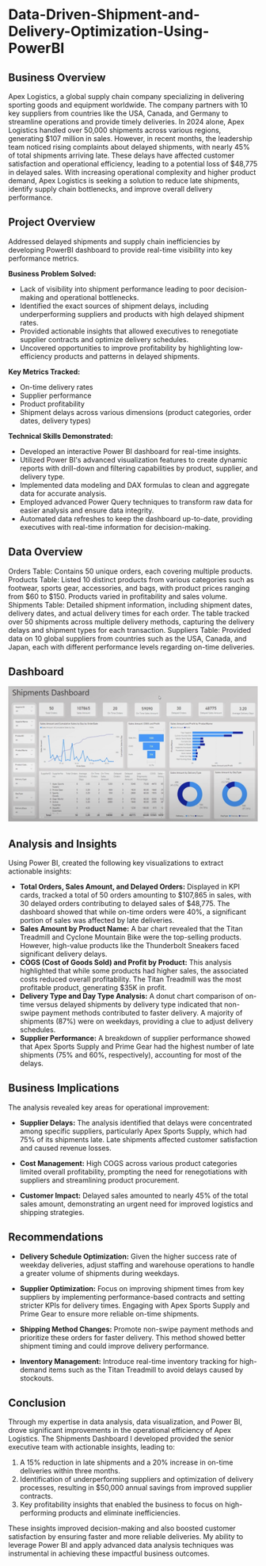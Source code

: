 # Data-Driven-Shipment-and-Delivery-Optimization-Using-PowerBI

## Business Overview
Apex Logistics, a global supply chain company specializing in delivering sporting goods and equipment worldwide. The company partners with 10 key suppliers from countries like the USA, Canada, and Germany to streamline operations and provide timely deliveries. In 2024 alone, Apex Logistics handled over 50,000 shipments across various regions, generating $107 million in sales. However, in recent months, the leadership team noticed rising complaints about delayed shipments, with nearly 45% of total shipments arriving late. These delays have affected customer satisfaction and operational efficiency, leading to a potential loss of $48,775 in delayed sales. With increasing operational complexity and higher product demand, Apex Logistics is seeking a solution to reduce late shipments, identify supply chain bottlenecks, and improve overall delivery performance.

## Project Overview
Addressed  delayed shipments and supply chain inefficiencies by developing PowerBI dashboard to provide real-time visibility into key performance metrics.

**Business Problem Solved:**
* Lack of visibility into shipment performance leading to poor decision-making and operational bottlenecks.
* Identified the exact sources of shipment delays, including underperforming suppliers and products with high delayed shipment rates.
* Provided actionable insights that allowed executives to renegotiate supplier contracts and optimize delivery schedules.
* Uncovered opportunities to improve profitability by highlighting low-efficiency products and patterns in delayed shipments.

**Key Metrics Tracked:**
* On-time delivery rates
* Supplier performance
* Product profitability
* Shipment delays across various dimensions (product categories, order dates, delivery types)

**Technical Skills Demonstrated:**
* Developed an interactive Power BI dashboard for real-time insights.
* Utilized Power BI's advanced visualization features to create dynamic reports with drill-down and filtering capabilities by product, supplier, and delivery type.
* Implemented data modeling and DAX formulas to clean and aggregate data for accurate analysis.
* Employed advanced Power Query techniques to transform raw data for easier analysis and ensure data integrity.
* Automated data refreshes to keep the dashboard up-to-date, providing executives with real-time information for decision-making.

## Data Overview 
Orders Table: Contains 50 unique orders, each covering multiple products.
Products Table: Listed 10 distinct products from various categories such as footwear, sports gear, accessories, and bags, with product prices ranging from $60 to $150. Products varied in profitability and sales volume.
Shipments Table: Detailed shipment information, including shipment dates, delivery dates, and actual delivery times for each order. The table tracked over 50 shipments across multiple delivery methods, capturing the delivery delays and shipment types for each transaction.
Suppliers Table: Provided data on 10 global suppliers from countries such as the USA, Canada, and Japan, each with different performance levels regarding on-time deliveries.

## Dashboard

![Dashboard](https://github.com/Pralhad789/Data-Driven-Shipment-and-Delivery-Optimization-Using-PowerBI/blob/main/Shipment_dashboard.png)

## Analysis and Insights
Using Power BI, created the following key visualizations to extract actionable insights:

* **Total Orders, Sales Amount, and Delayed Orders:** Displayed in KPI cards, tracked a total of 50 orders amounting to $107,865 in sales, with 30 delayed orders contributing to delayed sales of $48,775. The dashboard showed that while on-time orders were 40%, a significant portion of sales was affected by late deliveries.
* **Sales Amount by Product Name:** A bar chart revealed that the Titan Treadmill and Cyclone Mountain Bike were the top-selling products. However, high-value products like the Thunderbolt Sneakers faced significant delivery delays.
* **COGS (Cost of Goods Sold) and Profit by Product:** This analysis highlighted that while some products had higher sales, the associated costs reduced overall profitability. The Titan Treadmill was the most profitable product, generating $35K in profit.
* **Delivery Type and Day Type Analysis:** A donut chart comparison of on-time versus delayed shipments by delivery type indicated that non-swipe payment methods contributed to faster delivery. A majority of shipments (87%) were on weekdays, providing a clue to adjust delivery schedules.
* **Supplier Performance:** A breakdown of supplier performance showed that Apex Sports Supply and Prime Gear had the highest number of late shipments (75% and 60%, respectively), accounting for most of the delays.

## Business Implications
The analysis revealed key areas for operational improvement:

* **Supplier Delays:**
The analysis identified that delays were concentrated among specific suppliers, particularly Apex Sports Supply, which had 75% of its shipments late. Late shipments affected customer satisfaction and caused revenue losses.

* **Cost Management:**
High COGS across various product categories limited overall profitability, prompting the need for renegotiations with suppliers and streamlining product procurement.

* **Customer Impact:** 
Delayed sales amounted to nearly 45% of the total sales amount, demonstrating an urgent need for improved logistics and shipping strategies.

## Recommendations

* **Delivery Schedule Optimization:**
Given the higher success rate of weekday deliveries, adjust staffing and warehouse operations to handle a greater volume of shipments during weekdays.

* **Supplier Optimization:**
Focus on improving shipment times from key suppliers by implementing performance-based contracts and setting stricter KPIs for delivery times. Engaging with Apex Sports Supply and Prime Gear to ensure more reliable on-time shipments.

* **Shipping Method Changes:** 
Promote non-swipe payment methods and prioritize these orders for faster delivery. This method showed better shipment timing and could improve delivery performance.

* **Inventory Management:** 
Introduce real-time inventory tracking for high-demand items such as the Titan Treadmill to avoid delays caused by stockouts.

## Conclusion 
Through my expertise in data analysis, data visualization, and Power BI, drove significant improvements in the operational efficiency of Apex Logistics. The Shipments Dashboard I developed provided the senior executive team with actionable insights, leading to:

1. A 15% reduction in late shipments and a 20% increase in on-time deliveries within three months.
2. Identification of underperforming suppliers and optimization of delivery processes, resulting in $50,000 annual savings from improved supplier contracts.
3. Key profitability insights that enabled the business to focus on high-performing products and eliminate inefficiencies.

These insights improved decision-making and also boosted customer satisfaction by ensuring faster and more reliable deliveries. My ability to leverage Power BI and apply advanced data analysis techniques was instrumental in achieving these impactful business outcomes.


